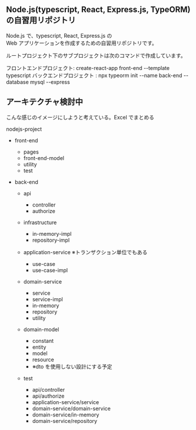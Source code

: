 ## Node.js(typescript, React, Express.js, TypeORM)の自習用リポジトリ

Node.js で、typescript, React, Express.js の  
Web アプリケーションを作成するための自習用リポジトリです。

ルートプロジェクト下のサブプロジェクトは次のコマンドで作成しています。

フロントエンドプロジェクト: create-react-app front-end --template typescript
バックエンドプロジェクト : npx typeorm init --name back-end --database mysql --express

## アーキテクチャ検討中

こんな感じのイメージにしようと考えている。Excel でまとめる

nodejs-project

-   front-end

    -   pages
    -   front-end-model
    -   utility
    -   test

-   back-end

    -   api

        -   controller
        -   authorize

    -   infrastructure

        -   in-memory-impl
        -   repository-impl

    -   application-service ※トランザクション単位でもある

        -   use-case
        -   use-case-impl

    -   domain-service

        -   service
        -   service-impl
        -   in-memory
        -   repository
        -   utility

    -   domain-model

        -   constant
        -   entity
        -   model
        -   resource
        -   ※dto を使用しない設計にする予定

    -   test
        -   api/controller
        -   api/authorize
        -   application-service/service
        -   domain-service/domain-service
        -   domain-service/in-memory
        -   domain-service/repository
